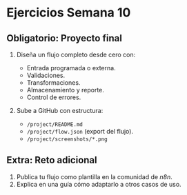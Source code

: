# Ejercicios Semana 10

## Obligatorio: Proyecto final

1. Diseña un flujo completo desde cero con:
   - Entrada programada o externa.
   - Validaciones.
   - Transformaciones.
   - Almacenamiento y reporte.
   - Control de errores.

2. Sube a GitHub con estructura:
   - `/project/README.md`
   - `/project/flow.json` (export del flujo).
   - `/project/screenshots/*.png`

## Extra: Reto adicional

1. Publica tu flujo como plantilla en la comunidad de *n8n*.
2. Explica en una guía cómo adaptarlo a otros casos de uso.
